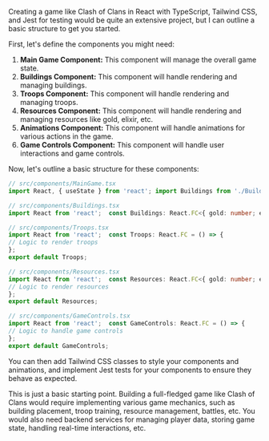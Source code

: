 Creating a game like Clash of Clans in React with TypeScript, Tailwind CSS, and Jest for testing would be quite an extensive project, but I can outline a basic structure to get you started.

First, let's define the components you might need:

1. **Main Game Component:** This component will manage the overall game state.
2. **Buildings Component:** This component will handle rendering and managing buildings.
3. **Troops Component:** This component will handle rendering and managing troops.
4. **Resources Component:** This component will handle rendering and managing resources like gold, elixir, etc.
5. **Animations Component:** This component will handle animations for various actions in the game.
6. **Game Controls Component:** This component will handle user interactions and game controls.

Now, let's outline a basic structure for these components:



```typescript
// src/components/MainGame.tsx 
import React, { useState } from 'react'; import Buildings from './Buildings'; import Troops from './Troops'; import Resources from './Resources'; import GameControls from './GameControls';  const MainGame: React.FC = () => {   const [gold, setGold] = useState(1000);   const [elixir, setElixir] = useState(500);    return (     <div className="flex flex-col justify-center items-center w-full h-screen bg-gray-800">       <Buildings gold={gold} elixir={elixir} />       <Troops />       <Resources gold={gold} elixir={elixir} />       <GameControls />     </div>   ); };  export default MainGame;
```


```typescript
// src/components/Buildings.tsx
import React from 'react';  const Buildings: React.FC<{ gold: number; elixir: number }> = ({ gold, elixir }) => {   // Logic to render buildings };  export default Buildings;
```


```typescript
// src/components/Troops.tsx 
import React from 'react';  const Troops: React.FC = () => {  
// Logic to render troops
}; 
export default Troops;
```


```typescript
// src/components/Resources.tsx 
import React from 'react';  const Resources: React.FC<{ gold: number; elixir: number }> = ({ gold, elixir }) => {   
// Logic to render resources 
}; 
export default Resources;
```



```typescript
// src/components/GameControls.tsx 
import React from 'react';  const GameControls: React.FC = () => { 
// Logic to handle game controls 
};  
export default GameControls;
```

You can then add Tailwind CSS classes to style your components and animations, and implement Jest tests for your components to ensure they behave as expected.

This is just a basic starting point. Building a full-fledged game like Clash of Clans would require implementing various game mechanics, such as building placement, troop training, resource management, battles, etc. You would also need backend services for managing player data, storing game state, handling real-time interactions, etc.